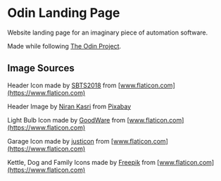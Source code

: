 # Odin Landing Page
Website landing page for an imaginary piece of automation software.

Made while following [The Odin Project](https://www.theodinproject.com). 

## Image Sources
Header Icon made by [SBTS2018](https://www.flaticon.com/authors/sbts2018) from [www.flaticon.com](https://www.flaticon.com)

Header Image by [Niran Kasri](https://pixabay.com/users/tagechos-9643195/?utm_source=link-attribution&utm_medium=referral&utm_campaign=image&utm_content=3615114) from [Pixabay](https://pixabay.com/?utm_source=link-attribution&utm_medium=referral&utm_campaign=image&utm_content=3615114)

Light Bulb Icon made by [GoodWare](https://www.flaticon.com/authors/good-ware) from [www.flaticon.com](https://www.flaticon.com)

Garage Icon made by [justicon](https://www.flaticon.com/authors/justicon) from [www.flaticon.com](https://www.flaticon.com)

Kettle, Dog and Family Icons made by [Freepik](https://www.freepik.com) from [www.flaticon.com](https://www.flaticon.com)
